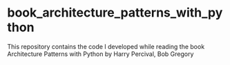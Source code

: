 # book_architecture_patterns_with_python
This repository contains the code I developed while reading the book Architecture Patterns with Python by Harry Percival, Bob Gregory
